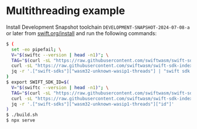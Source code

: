 # Multithreading example

Install Development Snapshot toolchain `DEVELOPMENT-SNAPSHOT-2024-07-08-a` or later from [swift.org/install](https://www.swift.org/install/) and run the following commands:

```sh
$ (
  set -eo pipefail; \
  V="$(swiftc --version | head -n1)"; \
  TAG="$(curl -sL "https://raw.githubusercontent.com/swiftwasm/swift-sdk-index/refs/heads/main/v1/tag-by-version.json" | jq -e -r --arg v "$V" '.[$v] | .[-1]')"; \
  curl -sL "https://raw.githubusercontent.com/swiftwasm/swift-sdk-index/refs/heads/main/v1/builds/$TAG.json" | \
  jq -r '.["swift-sdks"]["wasm32-unknown-wasip1-threads"] | "swift sdk install \"\(.url)\" --checksum \"\(.checksum)\""' | sh -x
)
$ export SWIFT_SDK_ID=$(
  V="$(swiftc --version | head -n1)"; \
  TAG="$(curl -sL "https://raw.githubusercontent.com/swiftwasm/swift-sdk-index/refs/heads/main/v1/tag-by-version.json" | jq -e -r --arg v "$V" '.[$v] | .[-1]')"; \
  curl -sL "https://raw.githubusercontent.com/swiftwasm/swift-sdk-index/refs/heads/main/v1/builds/$TAG.json" | \
  jq -r '.["swift-sdks"]["wasm32-unknown-wasip1-threads"]["id"]'
)
$ ./build.sh
$ npx serve
```
